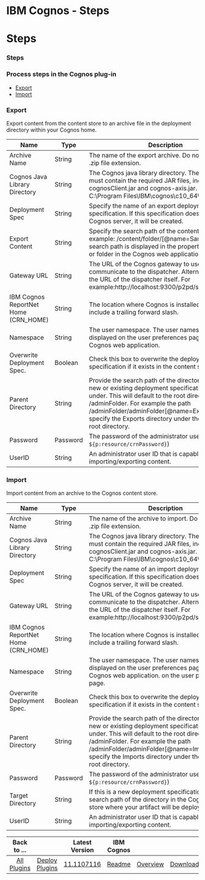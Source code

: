 
IBM Cognos - Steps
==================

# Steps


### Steps




### Process steps in the Cognos plug-in

* [Export](#export)
* [Import](#import)


### Export

Export content from the content store to an archive file in the deployment directory within your Cognos home.



| Name | Type | Description                                                                                                          | Required |
| ---- | ---- | -------------------------------------------------------------------------------------------------------------------- | -------- |
| Archive Name | String | The name of the export archive. Do not include the .zip file extension. | Yes |
| Cognos Java Library Directory | String | The Cognos java library directory. The directory must contain the required JAR files, including cognosClient.jar and cognos-axis.jar. For example: C:\Program Files\IBM\cognos\c10\_64\sdk\java\lib | Yes |
| Deployment Spec | String | Specify the name of an export deployment specification. If this specification doesnt exist on the Cognos server, it will be created. | Yes |
| Export Content | String | Specify the search path of the content to export. For example: /content/folder/[@name=Samples]. The search path is displayed in the properties of any file or folder in the Cognos web application. | Yes |
| Gateway URL | String | The URL of the Cognos gateway to use to communicate to the dispatcher. Alternately, specify the URL of the dispatcher itself. For example:http://localhost:9300/p2pd/servlet/dispatch | Yes |
| IBM Cognos ReportNet Home (CRN\_HOME)  | String | The location where Cognos is installed. Do not include a trailing forward slash. | Yes |
| Namespace | String | The user namespace. The user namespace is displayed on the user preferences page of the Cognos web application. | Yes |
| Overwrite Deployment Spec. | Boolean | Check this box to overwrite the deployment specification if it exists in the content store. | No |
| Parent Directory | String | Provide the search path of the directory that your new or existing deployment specification exists under. This will default to the root directory /adminFolder. For example the path /adminFolder/adminFolder[@name=Exports] will specify the Exports directory under the adminFolder root directory. | No |
| Password | Password | The password of the administrator user. (default: ``${p:resource/crnPassword}``) | Yes |
| UserID | String | An administrator user ID that is capable of importing/exporting content. | Yes |

### Import

Import content from an archive to the Cognos content store.


| Name | Type | Description                                                                                                          | Required |
| ---- | ---- | -------------------------------------------------------------------------------------------------------------------- | -------- |
| Archive Name | String | The name of the archive to import. Do not include the .zip file extension. | Yes |
| Cognos Java Library Directory | String | The Cognos java library directory. The directory must contain the required JAR files, including cognosClient.jar and cognos-axis.jar. For example: C:\Program Files\IBM\cognos\c10\_64\sdk\java\lib | Yes |
| Deployment Spec | String | Specify the name of an import deployment specification. If this specification doesnt exist on the Cognos server, it will be created. | Yes |
| Gateway URL | String | The URL of the Cognos gateway to use to communicate to the dispatcher. Alternately, specify the URL of the dispatcher itself. For example:http://localhost:9300/p2pd/servlet/dispatch | Yes |
| IBM Cognos ReportNet Home (CRN\_HOME)  | String | The location where Cognos is installed. Do not include a trailing forward slash. | Yes |
| Namespace | String | The user namespace. The user namespace is displayed on the user preferences page of the Cognos web application. on the user preferences page. | Yes |
| Overwrite Deployment Spec. | Boolean | Check this box to overwrite the deployment specification if it exists in the content store. | No |
| Parent Directory | String | Provide the search path of the directory that your new or existing deployment specification exists under. This will default to the root directory /adminFolder. For example the path /adminFolder/adminFolder[@name=Imports] will specify the Imports directory under the adminFolder root directory. | No |
| Password | Password | The password of the administrator user. (default: ``${p:resource/crnPassword}``) | Yes |
| Target Directory | String | If this is a new deployment specification, provide the search path of the directory in the Cognos content store where your artifact will be deployed. | No |
| UserID | String | An administrator user ID that is capable of importing/exporting content. | Yes |



|Back to ...||Latest Version|IBM Cognos |||
| :---: | :---: | :---: | :---: | :---: | :---: |
|[All Plugins](../../index.md)|[Deploy Plugins](../README.md)|[11.1107116](https://raw.githubusercontent.com/UrbanCode/IBM-UCD-PLUGINS/main/files/Cognos/Cognos-11.1107116.zip)|[Readme](README.md)|[Overview](overview.md)|[Downloads](downloads.md)|
